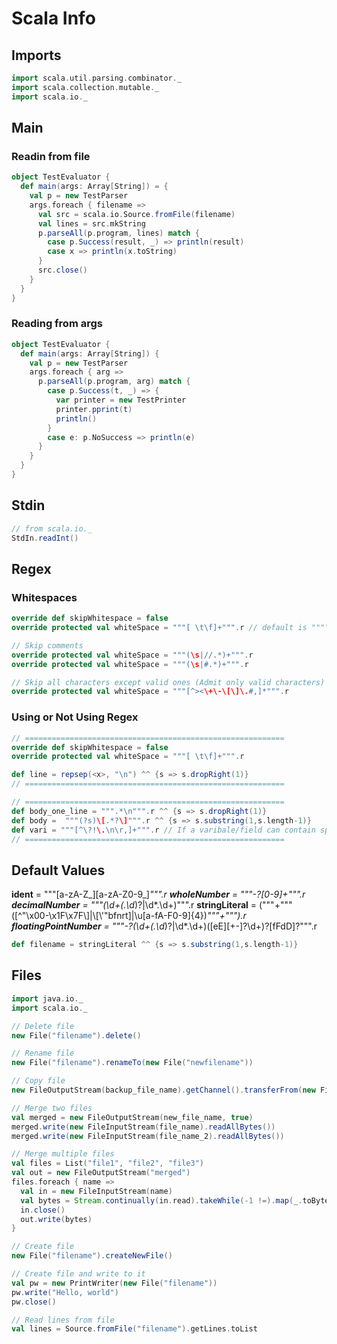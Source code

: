 # Scala Info

## Imports

```scala
import scala.util.parsing.combinator._
import scala.collection.mutable._
import scala.io._
```

## Main

### Readin from file

```scala
object TestEvaluator {
  def main(args: Array[String]) = {
    val p = new TestParser
    args.foreach { filename =>
      val src = scala.io.Source.fromFile(filename)
      val lines = src.mkString
      p.parseAll(p.program, lines) match {
        case p.Success(result, _) => println(result)
        case x => println(x.toString)
      }
      src.close()
    }
  }
}
```

### Reading from args

```scala
object TestEvaluator {
  def main(args: Array[String]) {
    val p = new TestParser
    args.foreach { arg =>
      p.parseAll(p.program, arg) match {
        case p.Success(t, _) => {
          var printer = new TestPrinter
          printer.pprint(t)
          println()
        }
        case e: p.NoSuccess => println(e)
      }
    }
  }
}
```

## Stdin

```scala
// from scala.io._
StdIn.readInt()
```

## Regex

### Whitespaces

```scala
override def skipWhitespace = false
override protected val whiteSpace = """[ \t\f]+""".r // default is """\s+""".r

// Skip comments
override protected val whiteSpace = """(\s|//.*)+""".r
override protected val whiteSpace = """(\s|#.*)+""".r

// Skip all characters except valid ones (Admit only valid characters)
override protected val whiteSpace = """[^><\+\-\[\]\.#,]*""".r
```

### Using or Not Using Regex

```scala
// ==========================================================
override def skipWhitespace = false
override protected val whiteSpace = """[ \t\f]+""".r

def line = repsep(<x>, "\n") ^^ {s => s.dropRight(1)}
// ==========================================================

// ==========================================================
def body_one_line = """.*\n""".r ^^ {s => s.dropRight(1)}
def body =  """(?s)\[.*?\]""".r ^^ {s => s.substring(1,s.length-1)}
def vari = """[^\?!\.\n\r,]+""".r // If a varibale/field can contain spaces
// ==========================================================
```

## Default Values

**ident** = """[a-zA-Z_][a-zA-Z0-9_]*""".r
**wholeNumber** = """-?[0-9]+""".r
**decimalNumber** = """(\d+(\.\d*)?|\d*\.\d+)""".r
**stringLiteral** = ("\""+"""([^"\x00-\x1F\x7F\\]|\\[\\'"bfnrt]|\\u[a-fA-F0-9]{4})*"""+"\"").r
**floatingPointNumber** = """-?(\d+(\.\d*)?|\d*\.\d+)([eE][+-]?\d+)?[fFdD]?""".r

```scala
def filename = stringLiteral ^^ {s => s.substring(1,s.length-1)}
```

## Files

```scala
import java.io._
import scala.io._

// Delete file
new File("filename").delete()

// Rename file
new File("filename").renameTo(new File("newfilename"))

// Copy file
new FileOutputStream(backup_file_name).getChannel().transferFrom(new FileInputStream(file_name).getChannel(), 0, Long.MaxValue)

// Merge two files
val merged = new FileOutputStream(new_file_name, true)
merged.write(new FileInputStream(file_name).readAllBytes())
merged.write(new FileInputStream(file_name_2).readAllBytes())

// Merge multiple files
val files = List("file1", "file2", "file3")
val out = new FileOutputStream("merged")
files.foreach { name =>
  val in = new FileInputStream(name)
  val bytes = Stream.continually(in.read).takeWhile(-1 !=).map(_.toByte).toArray
  in.close()
  out.write(bytes)
}

// Create file
new File("filename").createNewFile()

// Create file and write to it
val pw = new PrintWriter(new File("filename"))
pw.write("Hello, world")
pw.close()

// Read lines from file
val lines = Source.fromFile("filename").getLines.toList
```

